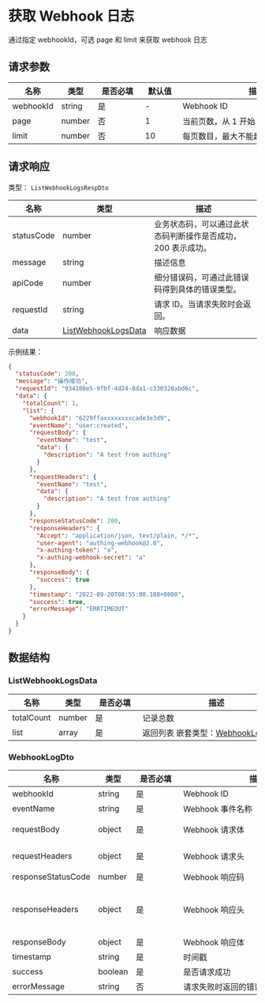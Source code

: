 # 获取 Webhook 日志

<!--
  警告⚠️：
  不要直接修改该文档，
  https://github.com/Authing/authing-docs-factory
  使用该项目进行生成
-->

<LastUpdated />

通过指定 webhookId，可选 page 和 limit 来获取 webhook 日志

## 请求参数

| 名称 | 类型 | <div style="width:80px">是否必填</div> | <div style="width:60px">默认值</div> | <div style="width:300px">描述</div> | <div style="width:200px">示例值</div> |
| ---- | ---- | ---- | ---- | ---- | ---- |
| webhookId | string | 是 | - | Webhook ID  | `6229ffaxxxxxxxxcade3e3d9` |
| page | number | 否 | 1 | 当前页数，从 1 开始  | `1` |
| limit | number | 否 | 10 | 每页数目，最大不能超过 50，默认为 10  | `10` |


<!-- 暂时不显示示例代码 -->
<!-- ## 示例代码
```java
import cn.authing.sdk.java.dto.*;
import cn.authing.sdk.java.client.ManagementClient;
import cn.authing.sdk.java.model.ManagementClientOptions;

class Test {
    private static String ACCESS_KEY_ID = "AUTHING_USERPOOL_ID";
    private static String ACCESS_KEY_SECRET = "AUTHING_USERPOOL_SECRET";

    public static void main(String[] args) {
        ManagementClientOptions clientOptions = new ManagementClientOptions(ACCESS_KEY_ID, ACCESS_KEY_SECRET);
        ManagementClient managementClient = new ManagementClient(clientOptions);
    
        ListWebhookLogs request = new ListWebhookLogs();
        request.setPage(1);
        request.setLimit(10);
        request.setWebhookId("6229ffaxxxxxxxxcade3e3d9");
        
        ListWebhookLogsRespDto response = managementClient.getWebhookLogs(request);
        System.out.println(response);
    }
}
```
 -->


## 请求响应

类型： `ListWebhookLogsRespDto`

| 名称 | 类型 | 描述 |
| ---- | ---- | ---- |
| statusCode | number | 业务状态码，可以通过此状态码判断操作是否成功，200 表示成功。 |
| message | string | 描述信息 |
| apiCode | number | 细分错误码，可通过此错误码得到具体的错误类型。 |
| requestId | string | 请求 ID。当请求失败时会返回。 |
| data | <a href="#ListWebhookLogsData">ListWebhookLogsData</a> | 响应数据 |



示例结果：

```json
{
  "statusCode": 200,
  "message": "操作成功",
  "requestId": "934108e5-9fbf-4d24-8da1-c330328abd6c",
  "data": {
    "totalCount": 1,
    "list": {
      "webhookId": "6229ffaxxxxxxxxcade3e3d9",
      "eventName": "user:created",
      "requestBody": {
        "eventName": "test",
        "data": {
          "description": "A test from authing"
        }
      },
      "requestHeaders": {
        "eventName": "test",
        "data": {
          "description": "A test from authing"
        }
      },
      "responseStatusCode": 200,
      "responseHeaders": {
        "Accept": "application/json, text/plain, */*",
        "user-agent": "authing-webhook@2.0",
        "x-authing-token": "a",
        "x-authing-webhook-secret": "a"
      },
      "responseBody": {
        "success": true
      },
      "timestamp": "2022-09-20T08:55:00.188+0800",
      "success": true,
      "errorMessage": "ERRTIMEOUT"
    }
  }
}
```

## 数据结构


### <a id="ListWebhookLogsData"></a> ListWebhookLogsData

| 名称 | 类型 | <div style="width:80px">是否必填</div> | <div style="width:300px">描述</div> | <div style="width:200px">示例值</div> |
| ---- |  ---- | ---- | ---- | ---- |
| totalCount | number | 是 | 记录总数   |  `1` |
| list | array | 是 | 返回列表 嵌套类型：<a href="#WebhookLogDto">WebhookLogDto</a>。  |  |


### <a id="WebhookLogDto"></a> WebhookLogDto

| 名称 | 类型 | <div style="width:80px">是否必填</div> | <div style="width:300px">描述</div> | <div style="width:200px">示例值</div> |
| ---- |  ---- | ---- | ---- | ---- |
| webhookId | string | 是 | Webhook ID   |  `6229ffaxxxxxxxxcade3e3d9` |
| eventName | string | 是 | Webhook 事件名称   |  `user:created` |
| requestBody | object | 是 | Webhook 请求体   |  `{"eventName":"test","data":{"description":"A test from authing"}}` |
| requestHeaders | object | 是 | Webhook 请求头   |  `{"eventName":"test","data":{"description":"A test from authing"}}` |
| responseStatusCode | number | 是 | Webhook 响应码   |  `200` |
| responseHeaders | object | 是 | Webhook 响应头   |  `{"Accept":"application/json, text/plain, */*","user-agent":"authing-webhook@2.0","x-authing-token":"a","x-authing-webhook-secret":"a"}` |
| responseBody | object | 是 | Webhook 响应体   |  `{"success":true}` |
| timestamp | string | 是 | 时间戳   |  `2022-09-20T08:55:00.188+0800` |
| success | boolean | 是 | 是否请求成功   |  `true` |
| errorMessage | string | 否 | 请求失败时返回的错误信息   |  `ERRTIMEOUT` |


